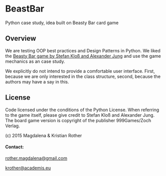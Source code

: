 # BeastBar

Python case study, idea built on Beasty Bar card game

## Overview

We are testing OOP best practices and Design Patterns in Python. We liked the [Beasty Bar game by Stefan Kloß and Alexander Jung](https://boardgamegeek.com/boardgame/165950/beasty-bar) and use the game mechanics as an case study. 

We explicitly do not intend to provide a comfortable user interface. First, because we are only interested in the class structure, second, because the authors may have a say in this.

## License

Code licensed under the conditions of the Python License. When referring to the game itself, please give credit to Stefan Kloß and Alexander Jung. The board game version is copyright of the publisher 999Games/Zoch Verlag.

(c) 2015 Magdalena & Kristian Rother

#### Contact: 

rother.magdalena@gmail.com

krother@academis.eu
